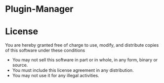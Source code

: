 # Plugin-Manager

# License
You are hereby granted free of charge to use, modify, and distribute copies of this software under these conditions
- You may not sell this software in part or in whole, in any form, binary or source.
- You must include this license agreement in any distribution. 
- You may not use it for any illegal activities.

